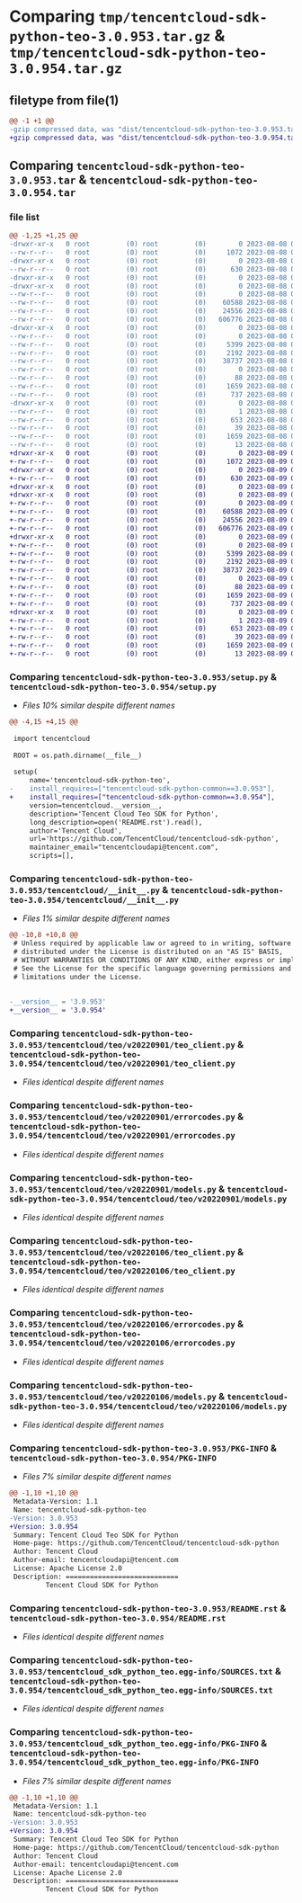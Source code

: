 # Comparing `tmp/tencentcloud-sdk-python-teo-3.0.953.tar.gz` & `tmp/tencentcloud-sdk-python-teo-3.0.954.tar.gz`

## filetype from file(1)

```diff
@@ -1 +1 @@
-gzip compressed data, was "dist/tencentcloud-sdk-python-teo-3.0.953.tar", last modified: Tue Aug  8 00:33:51 2023, max compression
+gzip compressed data, was "dist/tencentcloud-sdk-python-teo-3.0.954.tar", last modified: Wed Aug  9 00:34:03 2023, max compression
```

## Comparing `tencentcloud-sdk-python-teo-3.0.953.tar` & `tencentcloud-sdk-python-teo-3.0.954.tar`

### file list

```diff
@@ -1,25 +1,25 @@
-drwxr-xr-x   0 root         (0) root         (0)        0 2023-08-08 00:33:51.000000 tencentcloud-sdk-python-teo-3.0.953/
--rw-r--r--   0 root         (0) root         (0)     1072 2023-08-08 00:33:51.000000 tencentcloud-sdk-python-teo-3.0.953/setup.py
-drwxr-xr-x   0 root         (0) root         (0)        0 2023-08-08 00:33:51.000000 tencentcloud-sdk-python-teo-3.0.953/tencentcloud/
--rw-r--r--   0 root         (0) root         (0)      630 2023-08-08 00:33:51.000000 tencentcloud-sdk-python-teo-3.0.953/tencentcloud/__init__.py
-drwxr-xr-x   0 root         (0) root         (0)        0 2023-08-08 00:33:51.000000 tencentcloud-sdk-python-teo-3.0.953/tencentcloud/teo/
-drwxr-xr-x   0 root         (0) root         (0)        0 2023-08-08 00:33:51.000000 tencentcloud-sdk-python-teo-3.0.953/tencentcloud/teo/v20220901/
--rw-r--r--   0 root         (0) root         (0)        0 2023-08-08 00:33:51.000000 tencentcloud-sdk-python-teo-3.0.953/tencentcloud/teo/v20220901/__init__.py
--rw-r--r--   0 root         (0) root         (0)    60588 2023-08-08 00:33:51.000000 tencentcloud-sdk-python-teo-3.0.953/tencentcloud/teo/v20220901/teo_client.py
--rw-r--r--   0 root         (0) root         (0)    24556 2023-08-08 00:33:51.000000 tencentcloud-sdk-python-teo-3.0.953/tencentcloud/teo/v20220901/errorcodes.py
--rw-r--r--   0 root         (0) root         (0)   606776 2023-08-08 00:33:51.000000 tencentcloud-sdk-python-teo-3.0.953/tencentcloud/teo/v20220901/models.py
-drwxr-xr-x   0 root         (0) root         (0)        0 2023-08-08 00:33:51.000000 tencentcloud-sdk-python-teo-3.0.953/tencentcloud/teo/v20220106/
--rw-r--r--   0 root         (0) root         (0)        0 2023-08-08 00:33:51.000000 tencentcloud-sdk-python-teo-3.0.953/tencentcloud/teo/v20220106/__init__.py
--rw-r--r--   0 root         (0) root         (0)     5399 2023-08-08 00:33:51.000000 tencentcloud-sdk-python-teo-3.0.953/tencentcloud/teo/v20220106/teo_client.py
--rw-r--r--   0 root         (0) root         (0)     2192 2023-08-08 00:33:51.000000 tencentcloud-sdk-python-teo-3.0.953/tencentcloud/teo/v20220106/errorcodes.py
--rw-r--r--   0 root         (0) root         (0)    38737 2023-08-08 00:33:51.000000 tencentcloud-sdk-python-teo-3.0.953/tencentcloud/teo/v20220106/models.py
--rw-r--r--   0 root         (0) root         (0)        0 2023-08-08 00:33:51.000000 tencentcloud-sdk-python-teo-3.0.953/tencentcloud/teo/__init__.py
--rw-r--r--   0 root         (0) root         (0)       88 2023-08-08 00:33:51.000000 tencentcloud-sdk-python-teo-3.0.953/setup.cfg
--rw-r--r--   0 root         (0) root         (0)     1659 2023-08-08 00:33:51.000000 tencentcloud-sdk-python-teo-3.0.953/PKG-INFO
--rw-r--r--   0 root         (0) root         (0)      737 2023-08-08 00:33:51.000000 tencentcloud-sdk-python-teo-3.0.953/README.rst
-drwxr-xr-x   0 root         (0) root         (0)        0 2023-08-08 00:33:51.000000 tencentcloud-sdk-python-teo-3.0.953/tencentcloud_sdk_python_teo.egg-info/
--rw-r--r--   0 root         (0) root         (0)        1 2023-08-08 00:33:51.000000 tencentcloud-sdk-python-teo-3.0.953/tencentcloud_sdk_python_teo.egg-info/dependency_links.txt
--rw-r--r--   0 root         (0) root         (0)      653 2023-08-08 00:33:51.000000 tencentcloud-sdk-python-teo-3.0.953/tencentcloud_sdk_python_teo.egg-info/SOURCES.txt
--rw-r--r--   0 root         (0) root         (0)       39 2023-08-08 00:33:51.000000 tencentcloud-sdk-python-teo-3.0.953/tencentcloud_sdk_python_teo.egg-info/requires.txt
--rw-r--r--   0 root         (0) root         (0)     1659 2023-08-08 00:33:51.000000 tencentcloud-sdk-python-teo-3.0.953/tencentcloud_sdk_python_teo.egg-info/PKG-INFO
--rw-r--r--   0 root         (0) root         (0)       13 2023-08-08 00:33:51.000000 tencentcloud-sdk-python-teo-3.0.953/tencentcloud_sdk_python_teo.egg-info/top_level.txt
+drwxr-xr-x   0 root         (0) root         (0)        0 2023-08-09 00:34:03.000000 tencentcloud-sdk-python-teo-3.0.954/
+-rw-r--r--   0 root         (0) root         (0)     1072 2023-08-09 00:34:03.000000 tencentcloud-sdk-python-teo-3.0.954/setup.py
+drwxr-xr-x   0 root         (0) root         (0)        0 2023-08-09 00:34:03.000000 tencentcloud-sdk-python-teo-3.0.954/tencentcloud/
+-rw-r--r--   0 root         (0) root         (0)      630 2023-08-09 00:34:03.000000 tencentcloud-sdk-python-teo-3.0.954/tencentcloud/__init__.py
+drwxr-xr-x   0 root         (0) root         (0)        0 2023-08-09 00:34:03.000000 tencentcloud-sdk-python-teo-3.0.954/tencentcloud/teo/
+drwxr-xr-x   0 root         (0) root         (0)        0 2023-08-09 00:34:03.000000 tencentcloud-sdk-python-teo-3.0.954/tencentcloud/teo/v20220901/
+-rw-r--r--   0 root         (0) root         (0)        0 2023-08-09 00:34:03.000000 tencentcloud-sdk-python-teo-3.0.954/tencentcloud/teo/v20220901/__init__.py
+-rw-r--r--   0 root         (0) root         (0)    60588 2023-08-09 00:34:03.000000 tencentcloud-sdk-python-teo-3.0.954/tencentcloud/teo/v20220901/teo_client.py
+-rw-r--r--   0 root         (0) root         (0)    24556 2023-08-09 00:34:03.000000 tencentcloud-sdk-python-teo-3.0.954/tencentcloud/teo/v20220901/errorcodes.py
+-rw-r--r--   0 root         (0) root         (0)   606776 2023-08-09 00:34:03.000000 tencentcloud-sdk-python-teo-3.0.954/tencentcloud/teo/v20220901/models.py
+drwxr-xr-x   0 root         (0) root         (0)        0 2023-08-09 00:34:03.000000 tencentcloud-sdk-python-teo-3.0.954/tencentcloud/teo/v20220106/
+-rw-r--r--   0 root         (0) root         (0)        0 2023-08-09 00:34:03.000000 tencentcloud-sdk-python-teo-3.0.954/tencentcloud/teo/v20220106/__init__.py
+-rw-r--r--   0 root         (0) root         (0)     5399 2023-08-09 00:34:03.000000 tencentcloud-sdk-python-teo-3.0.954/tencentcloud/teo/v20220106/teo_client.py
+-rw-r--r--   0 root         (0) root         (0)     2192 2023-08-09 00:34:03.000000 tencentcloud-sdk-python-teo-3.0.954/tencentcloud/teo/v20220106/errorcodes.py
+-rw-r--r--   0 root         (0) root         (0)    38737 2023-08-09 00:34:03.000000 tencentcloud-sdk-python-teo-3.0.954/tencentcloud/teo/v20220106/models.py
+-rw-r--r--   0 root         (0) root         (0)        0 2023-08-09 00:34:03.000000 tencentcloud-sdk-python-teo-3.0.954/tencentcloud/teo/__init__.py
+-rw-r--r--   0 root         (0) root         (0)       88 2023-08-09 00:34:03.000000 tencentcloud-sdk-python-teo-3.0.954/setup.cfg
+-rw-r--r--   0 root         (0) root         (0)     1659 2023-08-09 00:34:03.000000 tencentcloud-sdk-python-teo-3.0.954/PKG-INFO
+-rw-r--r--   0 root         (0) root         (0)      737 2023-08-09 00:34:03.000000 tencentcloud-sdk-python-teo-3.0.954/README.rst
+drwxr-xr-x   0 root         (0) root         (0)        0 2023-08-09 00:34:03.000000 tencentcloud-sdk-python-teo-3.0.954/tencentcloud_sdk_python_teo.egg-info/
+-rw-r--r--   0 root         (0) root         (0)        1 2023-08-09 00:34:03.000000 tencentcloud-sdk-python-teo-3.0.954/tencentcloud_sdk_python_teo.egg-info/dependency_links.txt
+-rw-r--r--   0 root         (0) root         (0)      653 2023-08-09 00:34:03.000000 tencentcloud-sdk-python-teo-3.0.954/tencentcloud_sdk_python_teo.egg-info/SOURCES.txt
+-rw-r--r--   0 root         (0) root         (0)       39 2023-08-09 00:34:03.000000 tencentcloud-sdk-python-teo-3.0.954/tencentcloud_sdk_python_teo.egg-info/requires.txt
+-rw-r--r--   0 root         (0) root         (0)     1659 2023-08-09 00:34:03.000000 tencentcloud-sdk-python-teo-3.0.954/tencentcloud_sdk_python_teo.egg-info/PKG-INFO
+-rw-r--r--   0 root         (0) root         (0)       13 2023-08-09 00:34:03.000000 tencentcloud-sdk-python-teo-3.0.954/tencentcloud_sdk_python_teo.egg-info/top_level.txt
```

### Comparing `tencentcloud-sdk-python-teo-3.0.953/setup.py` & `tencentcloud-sdk-python-teo-3.0.954/setup.py`

 * *Files 10% similar despite different names*

```diff
@@ -4,15 +4,15 @@
 
 import tencentcloud
 
 ROOT = os.path.dirname(__file__)
 
 setup(
     name='tencentcloud-sdk-python-teo',
-    install_requires=["tencentcloud-sdk-python-common==3.0.953"],
+    install_requires=["tencentcloud-sdk-python-common==3.0.954"],
     version=tencentcloud.__version__,
     description='Tencent Cloud Teo SDK for Python',
     long_description=open('README.rst').read(),
     author='Tencent Cloud',
     url='https://github.com/TencentCloud/tencentcloud-sdk-python',
     maintainer_email="tencentcloudapi@tencent.com",
     scripts=[],
```

### Comparing `tencentcloud-sdk-python-teo-3.0.953/tencentcloud/__init__.py` & `tencentcloud-sdk-python-teo-3.0.954/tencentcloud/__init__.py`

 * *Files 1% similar despite different names*

```diff
@@ -10,8 +10,8 @@
 # Unless required by applicable law or agreed to in writing, software
 # distributed under the License is distributed on an "AS IS" BASIS,
 # WITHOUT WARRANTIES OR CONDITIONS OF ANY KIND, either express or implied.
 # See the License for the specific language governing permissions and
 # limitations under the License.
 
 
-__version__ = '3.0.953'
+__version__ = '3.0.954'
```

### Comparing `tencentcloud-sdk-python-teo-3.0.953/tencentcloud/teo/v20220901/teo_client.py` & `tencentcloud-sdk-python-teo-3.0.954/tencentcloud/teo/v20220901/teo_client.py`

 * *Files identical despite different names*

### Comparing `tencentcloud-sdk-python-teo-3.0.953/tencentcloud/teo/v20220901/errorcodes.py` & `tencentcloud-sdk-python-teo-3.0.954/tencentcloud/teo/v20220901/errorcodes.py`

 * *Files identical despite different names*

### Comparing `tencentcloud-sdk-python-teo-3.0.953/tencentcloud/teo/v20220901/models.py` & `tencentcloud-sdk-python-teo-3.0.954/tencentcloud/teo/v20220901/models.py`

 * *Files identical despite different names*

### Comparing `tencentcloud-sdk-python-teo-3.0.953/tencentcloud/teo/v20220106/teo_client.py` & `tencentcloud-sdk-python-teo-3.0.954/tencentcloud/teo/v20220106/teo_client.py`

 * *Files identical despite different names*

### Comparing `tencentcloud-sdk-python-teo-3.0.953/tencentcloud/teo/v20220106/errorcodes.py` & `tencentcloud-sdk-python-teo-3.0.954/tencentcloud/teo/v20220106/errorcodes.py`

 * *Files identical despite different names*

### Comparing `tencentcloud-sdk-python-teo-3.0.953/tencentcloud/teo/v20220106/models.py` & `tencentcloud-sdk-python-teo-3.0.954/tencentcloud/teo/v20220106/models.py`

 * *Files identical despite different names*

### Comparing `tencentcloud-sdk-python-teo-3.0.953/PKG-INFO` & `tencentcloud-sdk-python-teo-3.0.954/PKG-INFO`

 * *Files 7% similar despite different names*

```diff
@@ -1,10 +1,10 @@
 Metadata-Version: 1.1
 Name: tencentcloud-sdk-python-teo
-Version: 3.0.953
+Version: 3.0.954
 Summary: Tencent Cloud Teo SDK for Python
 Home-page: https://github.com/TencentCloud/tencentcloud-sdk-python
 Author: Tencent Cloud
 Author-email: tencentcloudapi@tencent.com
 License: Apache License 2.0
 Description: ============================
         Tencent Cloud SDK for Python
```

### Comparing `tencentcloud-sdk-python-teo-3.0.953/README.rst` & `tencentcloud-sdk-python-teo-3.0.954/README.rst`

 * *Files identical despite different names*

### Comparing `tencentcloud-sdk-python-teo-3.0.953/tencentcloud_sdk_python_teo.egg-info/SOURCES.txt` & `tencentcloud-sdk-python-teo-3.0.954/tencentcloud_sdk_python_teo.egg-info/SOURCES.txt`

 * *Files identical despite different names*

### Comparing `tencentcloud-sdk-python-teo-3.0.953/tencentcloud_sdk_python_teo.egg-info/PKG-INFO` & `tencentcloud-sdk-python-teo-3.0.954/tencentcloud_sdk_python_teo.egg-info/PKG-INFO`

 * *Files 7% similar despite different names*

```diff
@@ -1,10 +1,10 @@
 Metadata-Version: 1.1
 Name: tencentcloud-sdk-python-teo
-Version: 3.0.953
+Version: 3.0.954
 Summary: Tencent Cloud Teo SDK for Python
 Home-page: https://github.com/TencentCloud/tencentcloud-sdk-python
 Author: Tencent Cloud
 Author-email: tencentcloudapi@tencent.com
 License: Apache License 2.0
 Description: ============================
         Tencent Cloud SDK for Python
```

